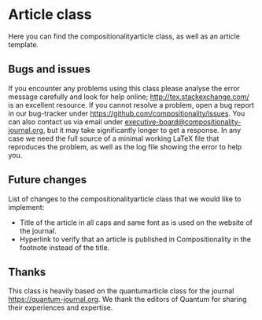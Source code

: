 # Article class


Here you can find the compositionalityarticle class, as well as an article template. 

## Bugs and issues
If you encounter any problems using this class please analyse the error message carefully and look for help online; http://tex.stackexchange.com/ is an excellent resource.
If you cannot resolve a problem,  open a bug report in our bug-tracker under https://github.com/compositionality/issues.
You can also contact us via email under executive-board@compositionality-journal.org, but it may take significantly longer to get a response.
In any case we need the full source of a minimal working LaTeX file that reproduces the problem, as well as the log file showing the error to help you.

## Future changes
List of changes to the compositionalityarticle class that we would like to implement:

<ul>
  <li>
    Title of the article in all caps and same font as is used on the website of the journal.
  </li>
  <li>
    Hyperlink to verify that an article is published in Compositionality in the footnote instead of the title.
  </li>
  </ul>

## Thanks
This class is heavily based on the quantumarticle class for the journal https://quantum-journal.org. We thank the editors of Quantum for sharing their experiences and expertise. 
